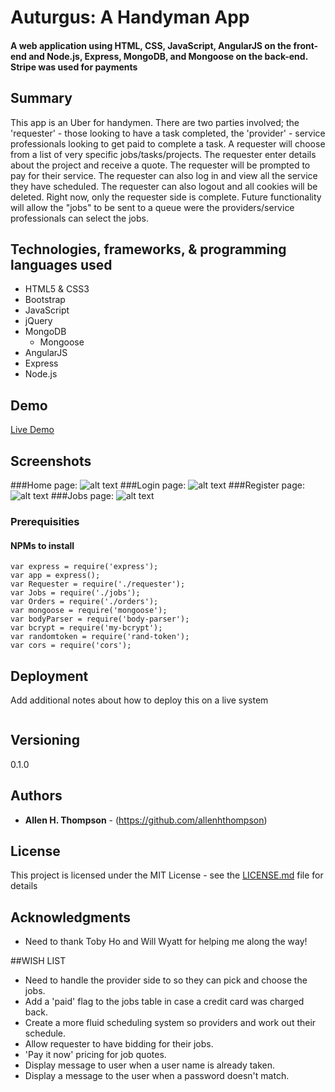 # Auturgus: A Handyman App

#### A web application using HTML, CSS, JavaScript, AngularJS on the front-end and Node.js, Express, MongoDB, and Mongoose on the back-end. Stripe was used for payments

## Summary
This app is an Uber for handymen. There are two parties involved; the 'requester' - those looking to have a task completed, the 'provider' - service professionals looking to get paid to complete a task. A requester will choose from a list of very specific jobs/tasks/projects. The requester enter details about the project and receive  a quote. The requester will be prompted to pay for their service. The requester can also log in and view all the service they have scheduled. The requester can also logout and all cookies will be deleted. Right now, only the requester side is complete. Future functionality will allow the "jobs" to be sent to a queue were the providers/service professionals can select the jobs.

## Technologies, frameworks, & programming languages used
* HTML5 & CSS3
* Bootstrap
* JavaScript
* jQuery
* MongoDB
  * Mongoose
* AngularJS
* Express
* Node.js

## Demo
[Live Demo](http://surge.auturgus-handyman-app.sh)

## Screenshots
###Home page:
![alt text](/Users/mac/github-projects/auturgus-handyman-app/auturgus-home-screen.png)
###Login page:
![alt text](/Users/mac/github-projects/auturgus-handyman-app/auturgus-login-screen.png)
###Register page:
![alt text](/Users/mac/github-projects/auturgus-handyman-app/auturgus-register-screen.png)
###Jobs page:
![alt text](/Users/mac/github-projects/auturgus-handyman-app/auturgus-jobs-screen.png)

### Prerequisities
#### NPMs to install
```npm modules to install
var express = require('express');
var app = express();
var Requester = require('./requester');
var Jobs = require('./jobs');
var Orders = require('./orders');
var mongoose = require('mongoose');
var bodyParser = require('body-parser');
var bcrypt = require('my-bcrypt');
var randomtoken = require('rand-token');
var cors = require('cors');
```

## Deployment
Add additional notes about how to deploy this on a live system

```

```

## Versioning
0.1.0
## Authors

* **Allen H. Thompson** - (https://github.com/allenhthompson)

## License

This project is licensed under the MIT License - see the [LICENSE.md](LICENSE.md) file for details

## Acknowledgments

* Need to thank Toby Ho and Will Wyatt for helping me along the way!

##WISH LIST
+ Need to handle the provider side to so they can pick and choose the jobs.
+ Add a 'paid' flag to the jobs table in case a credit card was charged back.
+ Create a more fluid scheduling system so providers and work out their schedule.
+ Allow requester to have bidding for their jobs.
+ 'Pay it now' pricing for job quotes.
+ Display message to user when a user name is already taken.
+ Display a message to the user when a password doesn't match.
